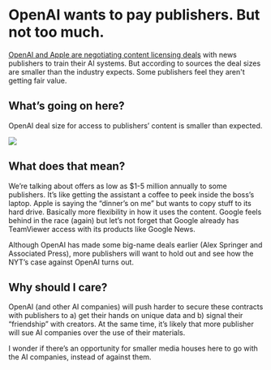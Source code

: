 # OpenAI wants to pay publishers. But not too much.

[OpenAI and Apple are negotiating content licensing deals](https://www.theinformation.com/articles/openai-offers-publishers-as-little-as-1-million-a-year?utm_source=bensbites\&utm_medium=referral\&utm_campaign=openai-wants-to-pay-publishers-but-not-too-much) with news publishers to train their AI systems. But according to sources the deal sizes are smaller than the industry expects. Some publishers feel they aren't getting fair value.

## What’s going on here?

OpenAI deal size for access to publishers’ content is smaller than expected.

![](https://media.beehiiv.com/cdn-cgi/image/fit=scale-down,format=auto,onerror=redirect,quality=80/uploads/asset/file/d920bb16-0ac2-41f3-9879-c908af394a84/image.png?t=1704451297)

## What does that mean?

We’re talking about offers as low as $1-5 million annually to some publishers. It’s like getting the assistant a coffee to peek inside the boss’s laptop. Apple is saying the “dinner’s on me” but wants to copy stuff to its hard drive. Basically more flexibility in how it uses the content. Google feels behind in the race (again) but let’s not forget that Google already has TeamViewer access with its products like Google News.

Although OpenAI has made some big-name deals earlier (Alex Springer and Associated Press), more publishers will want to hold out and see how the NYT’s case against OpenAI turns out.

## Why should I care?

OpenAI (and other AI companies) will push harder to secure these contracts with publishers to a) get their hands on unique data and b) signal their “friendship” with creators. At the same time, it’s likely that more publisher will sue AI companies over the use of their materials.

I wonder if there’s an opportunity for smaller media houses here to go with the AI companies, instead of against them.
